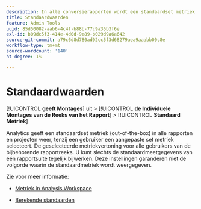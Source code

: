 ```yaml
---
description: In alle conversierapporten wordt een standaardset metriek weergegeven, tenzij een gebruiker een aangepaste set metriek selecteert. De geselecteerde metriekvertoning voor alle gebruikers van de bijbehorende rapportreeks. U kunt slechts de standaardmeetgegevens van één rapportsuite tegelijk bijwerken. Deze instellingen garanderen niet de volgorde waarin de standaardmetriek wordt weergegeven.
title: Standaardwaarden
feature: Admin Tools
uuid: 85d50082-aab6-4c4f-b88b-77c9a35b3f6e
exl-id: b09dc5f3-414e-4d0d-9e89-b029d9a6a642
source-git-commit: a79c6d8d780ad02cc5f3d68279aea9aaabb00c8e
workflow-type: tm+mt
source-wordcount: '140'
ht-degree: 1%

---
```


# Standaardwaarden

[!UICONTROL **geeft Montages**] uit > [!UICONTROL **de Individuele Montages van de Reeks van het Rapport**] > [!UICONTROL **Standaard Metriek**]

Analytics geeft een standaardset metriek (out-of-the-box) in alle rapporten en projecten weer, tenzij een gebruiker een aangepaste set metriek selecteert. De geselecteerde metriekvertoning voor alle gebruikers van de bijbehorende rapportreeks. U kunt slechts de standaardmeetgegevens van één rapportsuite tegelijk bijwerken. Deze instellingen garanderen niet de volgorde waarin de standaardmetriek wordt weergegeven.

Zie voor meer informatie:

* [Metriek in Analysis Workspace](/help/analyze/analysis-workspace/components/apply-create-metrics.md)

* [Berekende standaarden](/help/components/c-calcmetrics/cm-overview.md)
